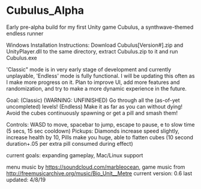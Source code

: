 # Cubulus_Alpha
Early pre-alpha build for my first Unity game Cubulus, a synthwave-themed endless runner

Windows Installation Instructions: Download Cubulus[Version#].zip and UnityPlayer.dll to the same directory, extract Cubulus.zip to it and run Cubulus.exe

'Classic" mode is in very early stage of development and currently unplayable, 'Endless' mode is fully functional. I will be updating this often as I make more progress on it. Plan to improve UI, add more features and randomization, and try to make a more dynamic experience in the future. 

Goal: (Classic) (WARNING: UNFINISHED) Go through all the (as-of-yet uncompleted) levels! (Endless) Make it as far as you can without dying! Avoid the cubes continuously spawning or get a pill and smash them!

Controls: WASD to move, spacebar to jump, escape to pause, e to slow time (5 secs, 15 sec cooldown)
Pickups: Diamonds increase speed slightly, increase health by 10, Pills make you huge, able to flatten cubes (10 second duration+.05 per extra pill consumed during effect)

current goals: expanding gameplay, Mac/Linux support

menu music by https://soundcloud.com/marbleocean, game music from http://freemusicarchive.org/music/Bio_Unit__Metre
current version: 0.6
last updated: 4/8/19
